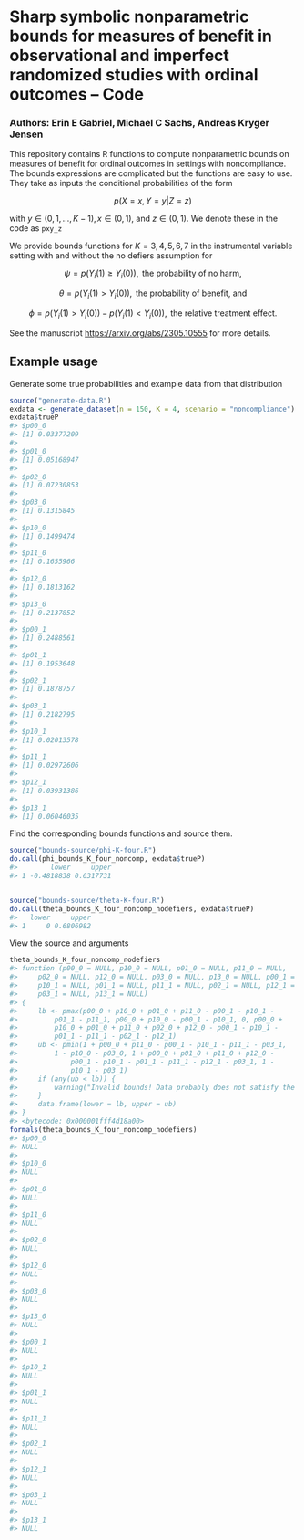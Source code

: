 
<!-- README.md is generated from README.Rmd. Please edit that file -->

# Sharp symbolic nonparametric bounds for measures of benefit in observational and imperfect randomized studies with ordinal outcomes – Code

### Authors: Erin E Gabriel, Michael C Sachs, Andreas Kryger Jensen

This repository contains R functions to compute nonparametric bounds on
measures of benefit for ordinal outcomes in settings with noncompliance.
The bounds expressions are complicated but the functions are easy to
use. They take as inputs the conditional probabilities of the form

$$
p(X = x, Y = y | Z = z)
$$

with $y \in (0, 1, \ldots, K - 1), x \in (0, 1),$ and $z \in (0, 1)$. We
denote these in the code as `pxy_z`

We provide bounds functions for $K = 3, 4, 5, 6, 7$ in the instrumental
variable setting with and without the no defiers assumption for

$$
\psi = p(Y_i(1) \geq Y_i(0)), \mbox{ the probability of no harm,}
$$

$$
\theta = p(Y_i(1) > Y_i(0)), \mbox{ the probability of benefit, and}
$$

$$
\phi = p(Y_i(1) > Y_i(0)) - p(Y_i(1) < Y_i(0)), \mbox{ the relative treatment effect}.
$$

See the manuscript <https://arxiv.org/abs/2305.10555> for more details.

## Example usage

Generate some true probabilities and example data from that distribution

``` r
source("generate-data.R")
exdata <- generate_dataset(n = 150, K = 4, scenario = "noncompliance")
exdata$trueP
#> $p00_0
#> [1] 0.03377209
#> 
#> $p01_0
#> [1] 0.05168947
#> 
#> $p02_0
#> [1] 0.07230853
#> 
#> $p03_0
#> [1] 0.1315845
#> 
#> $p10_0
#> [1] 0.1499474
#> 
#> $p11_0
#> [1] 0.1655966
#> 
#> $p12_0
#> [1] 0.1813162
#> 
#> $p13_0
#> [1] 0.2137852
#> 
#> $p00_1
#> [1] 0.2488561
#> 
#> $p01_1
#> [1] 0.1953648
#> 
#> $p02_1
#> [1] 0.1878757
#> 
#> $p03_1
#> [1] 0.2182795
#> 
#> $p10_1
#> [1] 0.02013578
#> 
#> $p11_1
#> [1] 0.02972606
#> 
#> $p12_1
#> [1] 0.03931386
#> 
#> $p13_1
#> [1] 0.06046035
```

Find the corresponding bounds functions and source them.

``` r
source("bounds-source/phi-K-four.R")
do.call(phi_bounds_K_four_noncomp, exdata$trueP)
#>        lower     upper
#> 1 -0.4818838 0.6317731


source("bounds-source/theta-K-four.R")
do.call(theta_bounds_K_four_noncomp_nodefiers, exdata$trueP)
#>   lower     upper
#> 1     0 0.6806982
```

View the source and arguments

``` r
theta_bounds_K_four_noncomp_nodefiers
#> function (p00_0 = NULL, p10_0 = NULL, p01_0 = NULL, p11_0 = NULL, 
#>     p02_0 = NULL, p12_0 = NULL, p03_0 = NULL, p13_0 = NULL, p00_1 = NULL, 
#>     p10_1 = NULL, p01_1 = NULL, p11_1 = NULL, p02_1 = NULL, p12_1 = NULL, 
#>     p03_1 = NULL, p13_1 = NULL) 
#> {
#>     lb <- pmax(p00_0 + p10_0 + p01_0 + p11_0 - p00_1 - p10_1 - 
#>         p01_1 - p11_1, p00_0 + p10_0 - p00_1 - p10_1, 0, p00_0 + 
#>         p10_0 + p01_0 + p11_0 + p02_0 + p12_0 - p00_1 - p10_1 - 
#>         p01_1 - p11_1 - p02_1 - p12_1)
#>     ub <- pmin(1 + p00_0 + p11_0 - p00_1 - p10_1 - p11_1 - p03_1, 
#>         1 - p10_0 - p03_0, 1 + p00_0 + p01_0 + p11_0 + p12_0 - 
#>             p00_1 - p10_1 - p01_1 - p11_1 - p12_1 - p03_1, 1 - 
#>             p10_1 - p03_1)
#>     if (any(ub < lb)) {
#>         warning("Invalid bounds! Data probably does not satisfy the assumptions in the DAG!")
#>     }
#>     data.frame(lower = lb, upper = ub)
#> }
#> <bytecode: 0x000001fff4d18a00>
formals(theta_bounds_K_four_noncomp_nodefiers)
#> $p00_0
#> NULL
#> 
#> $p10_0
#> NULL
#> 
#> $p01_0
#> NULL
#> 
#> $p11_0
#> NULL
#> 
#> $p02_0
#> NULL
#> 
#> $p12_0
#> NULL
#> 
#> $p03_0
#> NULL
#> 
#> $p13_0
#> NULL
#> 
#> $p00_1
#> NULL
#> 
#> $p10_1
#> NULL
#> 
#> $p01_1
#> NULL
#> 
#> $p11_1
#> NULL
#> 
#> $p02_1
#> NULL
#> 
#> $p12_1
#> NULL
#> 
#> $p03_1
#> NULL
#> 
#> $p13_1
#> NULL
```
